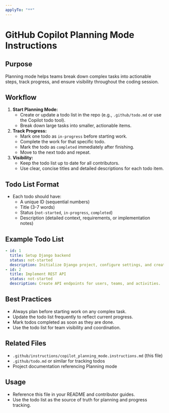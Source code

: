 ```yaml
---
applyTo: "**"
---
```

# GitHub Copilot Planning Mode Instructions

## Purpose
Planning mode helps teams break down complex tasks into actionable steps, track progress, and ensure visibility throughout the coding session.

## Workflow
1. **Start Planning Mode:**
   - Create or update a todo list in the repo (e.g., `.github/todo.md` or use the Copilot todo tool).
   - Break down large tasks into smaller, actionable items.
2. **Track Progress:**
   - Mark one todo as `in-progress` before starting work.
   - Complete the work for that specific todo.
   - Mark the todo as `completed` immediately after finishing.
   - Move to the next todo and repeat.
3. **Visibility:**
   - Keep the todo list up to date for all contributors.
   - Use clear, concise titles and detailed descriptions for each todo item.

## Todo List Format
- Each todo should have:
  - A unique ID (sequential numbers)
  - Title (3-7 words)
  - Status (`not-started`, `in-progress`, `completed`)
  - Description (detailed context, requirements, or implementation notes)

## Example Todo List
```yaml
- id: 1
  title: Setup Django backend
  status: not-started
  description: Initialize Django project, configure settings, and create initial models.
- id: 2
  title: Implement REST API
  status: not-started
  description: Create API endpoints for users, teams, and activities.
```

## Best Practices
- Always plan before starting work on any complex task.
- Update the todo list frequently to reflect current progress.
- Mark todos completed as soon as they are done.
- Use the todo list for team visibility and coordination.

## Related Files
- `.github/instructions/copilot_planning_mode.instructions.md` (this file)
- `.github/todo.md` or similar for tracking todos
- Project documentation referencing Planning mode

## Usage
- Reference this file in your README and contributor guides.
- Use the todo list as the source of truth for planning and progress tracking.
